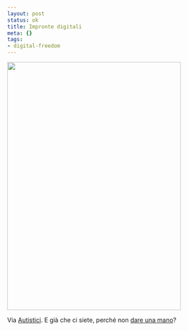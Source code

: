 ```yaml
--- 
layout: post
status: ok
title: Impronte digitali
meta: {}
tags: 
- digital-freedom
---
```

<a href='http://fast.mgpf.it//maggior-sicurezza.jpg'><img src="http://fast.mgpf.it//maggior-sicurezza.jpg" alt="" title="maggior-sicurezza" width="400" height="571" class="aligncenter size-full wp-image-753" /></a>  
  
Via [Autistici](http://cavallette.autistici.org/2008/07/1901). E già che ci siete, perché non [dare una mano](http://www.autistici.org/it/who/costs.html)?  
  
 
